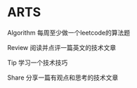# ARTS


Algorithm 每周至少做一个leetcode的算法题


Review 阅读并点评一篇英文的技术文章


Tip 学习一个技术技巧


Share 分享一篇有观点和思考的技术文章
